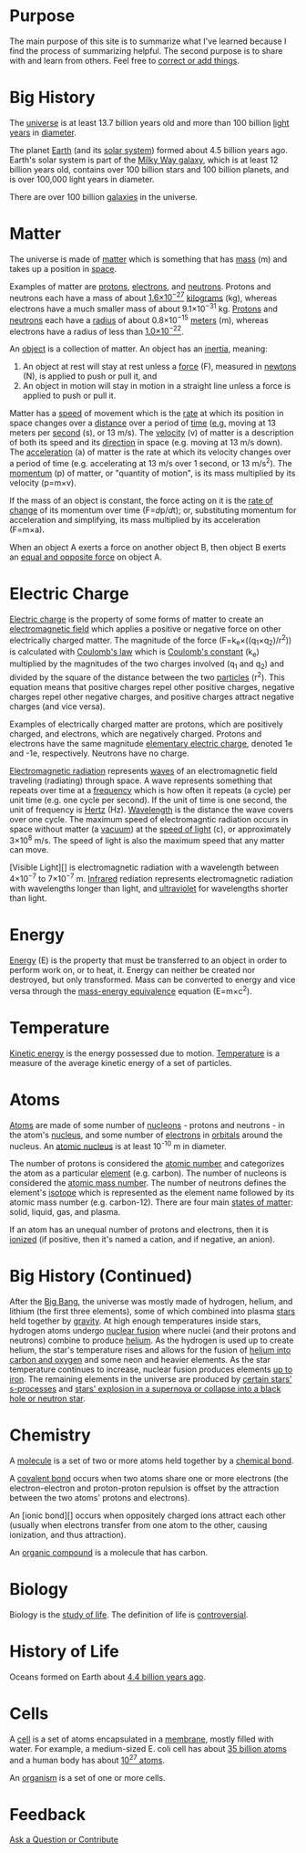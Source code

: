 # Purpose

The main purpose of this site is to summarize what I've learned because I find the process of summarizing helpful. The
second purpose is to share with and learn from others. Feel free to [correct or add things][issues].

# Big History

The [universe][] is at least 13.7 billion years old and more than 100 billion [light years][] in [diameter][].

The planet [Earth][] (and its [solar system][]) formed about 4.5 billion years ago. Earth's solar system is part 
of the [Milky Way galaxy][], which is at least 12 billion years old, contains over 100 billion stars and 100 billion 
planets, and is over 100,000 light years in diameter.

There are over 100 billion [galaxies][] in the universe.

# Matter

The universe is made of [matter][] which is something that has [mass][] (m) and takes up a position in [space][].

Examples of matter are [protons][], [electrons][], and [neutrons][]. Protons and neutrons each have a mass of about 
[1.6×10<sup>−27</sup>][scientific notation] [kilograms][] (kg), whereas electrons have a much smaller mass of about 
9.1×10<sup>−31</sup> kg. [Protons][proton radius] and [neutrons][neutron radius] each have a [radius][] of about 
0.8×10<sup>−15</sup> [meters][] (m), whereas electrons have a radius of less than [1.0×10<sup>−22</sup>][electron 
radius].

An [object][] is a collection of matter. An object has an [inertia][], meaning:

1. An object at rest will stay at rest unless a [force][] (F), measured in [newtons][] (N), is applied to push or pull 
it, and
2. An object in motion will stay in motion in a straight line unless a force is applied to push or pull it.

Matter has a [speed][] of movement which is the [rate][] at which its position in space changes over a [distance][] over 
a period of [time][] ([e.g.][for example] moving at 13 meters per [second][] (s), or 13 m/s). The [velocity][] 
(v) of matter is a description of both its speed and its [direction][] in space (e.g. moving at 13 m/s down). The 
[acceleration][] (a) of matter is the rate at which its velocity changes over a period of time (e.g. accelerating at 13 
m/s over 1 second, or 13 m/s<sup>2</sup>). The [momentum][] (p) of matter, or "quantity of motion", is its mass 
multiplied by its velocity (p=m×v).

If the mass of an object is constant, the force acting on it is the [rate of change][derivative] of its momentum over 
time (F=<span class="italics">d</span>p/<span class="italics">d</span>t); or, substituting momentum for acceleration 
and simplifying, its mass multiplied by its acceleration (F=m×a).

When an object A exerts a force on another object B, then object B exerts an [equal and opposite force][force third 
law] on object A.

# Electric Charge

[Electric charge][] is the property of some forms of matter to create an [electromagnetic field][] which applies a 
positive or negative force on other electrically charged matter. The magnitude of the force 
(F=k<sub>e</sub>×((q<sub>1</sub>×q<sub>2</sub>)/r<sup>2</sup>)) is calculated with [Coulomb's law][] which is 
[Coulomb's constant][] (k<sub>e</sub>) multiplied by the magnitudes of the two charges involved (q<sub>1</sub> and 
q<sub>2</sub>) and divided by the square of the distance between the two [particles][] (r<sup>2</sup>). This equation 
means that positive charges repel other positive charges, negative charges repel other negative charges, and positive 
charges attract negative charges (and vice versa).

Examples of electrically charged matter are protons, which are positively charged, and electrons, which are negatively 
charged. Protons and electrons have the same magnitude [elementary electric charge][], denoted 1e and -1e, 
respectively. Neutrons have no charge.

[Electromagnetic radiation][] represents [waves][] of an electromagnetic field traveling (radiating) through space. 
A wave represents something that repeats over time at a [frequency][] which is how often it repeats (a cycle) per unit 
time (e.g. one cycle per second). If the unit of time is one second, the unit of frequency is [Hertz][] (Hz). 
[Wavelength][] is the distance the wave covers over one cycle. The maximum speed of electromagntic radiation occurs in 
space without matter (a [vacuum][]) at the [speed of light][] (c), or approximately 3×10<sup>8</sup> m/s. The speed of 
light is also the maximum speed that any matter can move.

[Visible Light][] is electromagnetic radiation with a wavelength between 4×10<sup>−7</sup> to 7×10<sup>−7</sup> m. 
[Infrared][] rediation represents electromagnetic radiation with wavelengths longer than light, and [ultraviolet][] for 
wavelengths shorter than light.

# Energy

[Energy][] (E) is the property that must be transferred to an object in order to perform work on, or to heat, it. 
Energy can neither be created nor destroyed, but only transformed. Mass can be converted to energy and vice versa 
through the [mass-energy equivalence][] equation (E=m×c<sup>2</sup>).

# Temperature

[Kinetic energy][] is the energy possessed due to motion. [Temperature][] is a measure of the average kinetic energy of 
a set of particles.

# Atoms

[Atoms][] are made of some number of [nucleons][] - protons and neutrons - in the atom's [nucleus][], and some number of 
[electrons][] in [orbitals][] around the nucleus. An [atomic nucleus][atoms] is at least 10<sup>-10</sup> m in diameter.

The number of protons is considered the [atomic number][] and categorizes the atom as a particular [element][] (e.g. 
carbon). The number of nucleons is considered the [atomic mass number][atomic mass]. The number of neutrons 
defines the element's [isotope][] which is represented as the element name followed by its atomic mass number (e.g. 
carbon-12). There are four main [states of matter][]: solid, liquid, gas, and plasma.

If an atom has an unequal number of protons and electrons, then it is [ionized][ion] (if positive, then it's 
named a cation, and if negative, an anion).

# Big History (Continued)

After the [Big Bang][], the universe was mostly made of hydrogen, helium, and lithium (the first three elements), some 
of which combined into plasma [stars][] held together by [gravity][]. At high enough temperatures inside stars, 
hydrogen atoms undergo [nuclear fusion][] where nuclei (and their protons and neutrons) combine to produce 
[helium][stellar nucleosynthesis]. As the hydrogen is used up to create helium, the star's temperature rises and allows 
for the fusion of [helium into carbon and oxygen][triple alpha process] and some neon and heavier elements. As the star 
temperature continues to increase, nuclear fusion produces elements [up to iron][heavy elements]. The remaining 
elements in the universe are produced by [certain stars' s-processes][s process] and [stars' explosion in a supernova 
or collapse into a black hole or neutron star][r process].

# Chemistry

A [molecule][] is a set of two or more atoms held together by a [chemical bond][].

A [covalent bond][] occurs when two atoms share one or more electrons (the electron-electron and proton-proton 
repulsion is offset by the attraction between the two atoms' protons and electrons).

An [ionic bond][] occurs when oppositely charged ions attract each other (usually when electrons transfer from 
one atom to the other, causing ionization, and thus attraction).

An [organic compound][] is a molecule that has carbon.

# Biology

Biology is the [study of life][biology history]. The definition of life is [controversial][definition of life].

# History of Life

Oceans formed on Earth about [4.4 billion years ago][history of oceans].

# Cells

A [cell][] is a set of atoms encapsulated in a [membrane][], mostly filled with water. For example, a medium-sized E. 
coli cell has about [35 billion atoms][atoms in e coli] and a human body has about [10<sup>27</sup> atoms][atoms in 
human body].

An [organism][] is a set of one or more cells.

# Feedback

[Ask a Question or Contribute][issues]

<style>
.page-header {
    padding: 1rem;
}

.italics {
    font-style: italic;
}
</style>
<script>
document.title = "Biology";
var elements = document.getElementsByClassName("project-name");
if (elements.length) {
  elements[0].innerHTML = "Biology";
}
elements = document.getElementsByClassName("project-tagline");
if (elements.length) {
  elements[0].innerHTML = "";
}
</script>

[acceleration]: https://en.wikipedia.org/wiki/Acceleration
[atomic mass]: https://en.wikipedia.org/wiki/Atomic_mass
[atomic number]: https://en.wikipedia.org/wiki/Atomic_number
[atoms]: https://en.wikipedia.org/wiki/Atoms
[atoms in e coli]: http://book.bionumbers.org/what-is-the-elemental-composition-of-a-cell/
[atoms in human body]: http://book.bionumbers.org/what-is-the-elemental-composition-of-a-cell/
[big bang]: https://en.wikipedia.org/wiki/Big_Bang
[biology history]: https://en.wikipedia.org/wiki/Biology#History
[biology numbers]: http://bionumbers.hms.harvard.edu/
[cell]: https://en.wikipedia.org/wiki/Cell_(biology)
[chemical bond]: https://en.wikipedia.org/wiki/Chemical_bond
[coulomb's constant]: https://en.wikipedia.org/wiki/Coulomb%27s_constant
[coulomb's law]: https://en.wikipedia.org/wiki/Coulomb%27s_law
[covalent bond]: https://en.wikipedia.org/wiki/Covalent_bond
[definition of life]: https://en.wikipedia.org/wiki/Life
[derivative]: https://en.wikipedia.org/wiki/Leibniz%27s_notation
[diameter]: https://en.wikipedia.org/wiki/Diameter
[direction]: https://en.wikipedia.org/wiki/Relative_direction
[distance]: https://en.wikipedia.org/wiki/Distance
[earth]: https://en.wikipedia.org/wiki/Earth
[electric charge]: https://en.wikipedia.org/wiki/Electric_charge
[electromagnetic field]: https://en.wikipedia.org/wiki/Electromagnetic_field
[electromagnetic radiation]: https://en.wikipedia.org/wiki/Electromagnetic_radiation
[electron radius]: https://en.wikipedia.org/wiki/Electron#Fundamental_properties
[electrons]: https://en.wikipedia.org/wiki/Electron
[electrovalent bond]: https://en.wikipedia.org/wiki/Ionic_bonding
[element]: https://en.wikipedia.org/wiki/Chemical_element
[elementary electric charge]: https://en.wikipedia.org/wiki/Elementary_charge
[energy]: https://en.wikipedia.org/wiki/Energy
[entropy]: https://en.wikipedia.org/wiki/Introduction_to_entropy
[for example]: https://en.wikipedia.org/wiki/List_of_Latin_phrases_(E)#exempli_gratia
[force]: https://en.wikipedia.org/wiki/Force
[force third law]: https://en.wikipedia.org/wiki/Force#Third_law
[frequency]: https://en.wikipedia.org/wiki/Frequency
[galaxies]: https://en.wikipedia.org/wiki/Galaxy
[gravity]: https://en.wikipedia.org/wiki/Gravity
[heavy elements]: https://en.wikipedia.org/wiki/Triple-alpha_process#Nucleosynthesis_of_heavy_elements
[hertz]: https://en.wikipedia.org/wiki/Hertz
[history of oceans]: https://en.wikipedia.org/wiki/Origin_of_water_on_Earth#Water_in_the_development_of_Earth
[id est]: https://en.wikipedia.org/wiki/List_of_Latin_phrases_(I)#id_est
[infrared]: https://en.wikipedia.org/wiki/Infrared
[inertia]: https://en.wikipedia.org/wiki/Inertia
[inversely proportional]: https://en.wikipedia.org/wiki/Proportionality_(mathematics)#Inverse_proportionality
[ion]: https://en.wikipedia.org/wiki/Ion
[isotope]: https://en.wikipedia.org/wiki/Isotope
[issues]: https://github.com/freeradical13/freeradical13.github.io/issues
[kilograms]: https://en.wikipedia.org/wiki/Kilogram
[kinetic energy]: https://en.wikipedia.org/wiki/Kinetic_energy
[light]: https://en.wikipedia.org/wiki/Light
[light years]: https://en.wikipedia.org/wiki/Light-year
[magnitude]: https://en.wikipedia.org/wiki/Relative_direction
[mass]: https://en.wikipedia.org/wiki/Mass
[mass-energy equivalence]: https://en.wikipedia.org/wiki/Mass%E2%80%93energy_equivalence
[matter]: https://en.wikipedia.org/wiki/Matter
[membrane]: https://en.wikipedia.org/wiki/Cell_membrane
[meters]: https://en.wikipedia.org/wiki/Metre
[molecule]: https://en.wikipedia.org/wiki/Molecule
[momentum]: https://en.wikipedia.org/wiki/Momentum
[milky way galaxy]: https://en.wikipedia.org/wiki/Milky_Way
[neutron radius]: https://en.wikipedia.org/wiki/Neutron#Description
[neutrons]: https://en.wikipedia.org/wiki/Neutron
[newtons]: https://en.wikipedia.org/wiki/Newton_(unit)
[nuclear fusion]: https://en.wikipedia.org/wiki/Thermonuclear_fusion
[nucleons]: https://en.wikipedia.org/wiki/Nucleon
[nucleus]: https://en.wikipedia.org/wiki/Atomic_nucleus
[object]: https://en.wikipedia.org/wiki/Physical_body
[orbitals]: https://en.wikipedia.org/wiki/Atomic_orbital
[organic compound]: https://en.wikipedia.org/wiki/Organic_compound
[organism]: https://en.wikipedia.org/wiki/Organism
[particles]: https://en.wikipedia.org/wiki/Particle
[proton radius]: https://en.wikipedia.org/wiki/Proton_radius_puzzle
[protons]: https://en.wikipedia.org/wiki/Proton
[r process]: https://en.wikipedia.org/wiki/R-process
[radius]: https://en.wikipedia.org/wiki/Radius
[rate]: https://en.wikipedia.org/wiki/Rate_(mathematics)
[s process]: https://en.wikipedia.org/wiki/S-process
[scientific notation]: https://en.wikipedia.org/wiki/Scientific_notation
[second]: https://en.wikipedia.org/wiki/Second
[solar system]: https://en.wikipedia.org/wiki/Solar_System
[space]: https://en.wikipedia.org/wiki/Space
[speed]: https://en.wikipedia.org/wiki/Speed
[speed of light]: https://en.wikipedia.org/wiki/Speed_of_light
[stars]: https://en.wikipedia.org/wiki/Star
[states of matter]: https://en.wikipedia.org/wiki/State_of_matter
[stellar nucleosynthesis]: https://en.wikipedia.org/wiki/Stellar_nucleosynthesis
[temperature]: https://en.wikipedia.org/wiki/Temperature
[time]: https://en.wikipedia.org/wiki/Time
[triple alpha process]: https://en.wikipedia.org/wiki/Triple-alpha_process
[ultraviolet]: https://en.wikipedia.org/wiki/Ultraviolet
[universe]: https://en.wikipedia.org/wiki/Universe
[vacuum]: https://en.wikipedia.org/wiki/Vacuum
[velocity]: https://en.wikipedia.org/wiki/Velocity
[wavelength]: https://en.wikipedia.org/wiki/Wavelength
[waves]: https://en.wikipedia.org/wiki/Wave
